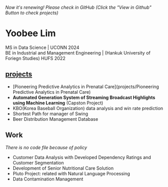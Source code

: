 *Now it's renewing! Please check in GitHub (Click the "View in Github" Button to check projects)*
# Yoobee Lim
MS in Data Science | UCONN 2024 <br />
BE in Industrial and Management Engineering | (Hankuk University of Foriegn Studies) HUFS 2022

## [projects](projects/)
- [Pioneering Predictive Analytics in Prenatal Care](projects/Pioneering Predictive Analytics in Prenatal Care)
- **Automated Generation System of Streaming Broadcast Highlights using Machine Learning** (Capston Project)
- KBO(Korea Baseball Organization) data analysis and win rate prediction
- Shortest Path for manager of Swing
- Beer Distribution Management Database

## Work
*There is no code file because of policy*
- Customer Data Analysis with Developed Dependency Ratings and Customer Segmentation
- Development of Senior Nutritional Care Solution
- Pluto Project: related with Natural Language Processing 
- Data Contamination Management
